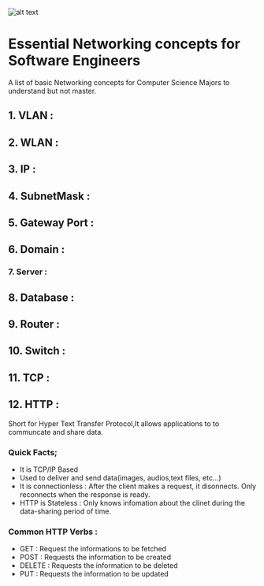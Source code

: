 ![alt text](https://www.lifewire.com/thmb/XdZgKpmI19Clz49VkA2d_SCAafY=/768x0/filters:no_upscale():max_bytes(150000):strip_icc()/computer-network-alex-slobodkin-e-plus-getty-images-56a6fab03df78cf772913eff.jpg "Logo Title Text 1")

# Essential Networking concepts for Software Engineers
A list of basic Networking concepts for Computer Science Majors to understand but not master.


## 1. VLAN : 


 
## 2. WLAN : 


## 3. IP : 

 
 
## 4. SubnetMask : 


 
## 5. Gateway Port :

 
## 6. Domain : 


### 7. Server : 


## 8. Database :


 
## 9. Router : 


 
## 10. Switch : 


 
## 11. TCP : 

 
 
## 12. HTTP : 

Short for Hyper Text Transfer Protocol,It allows applications to to communcate and share data.

  ### Quick Facts;
   
   * It is TCP/IP Based
   * Used to deliver and send data(images, audios,text files, etc...)
   * It is connectionless : After the client makes a request, it disonnects. Only reconnects when the response is ready.
   * HTTP is Stateless : Only knows infomation about the clinet during the data-sharing period of time.
   


  ### Common HTTP Verbs :

  * GET : Request the informations to be fetched
  * POST : Requests the information to be created
  * DELETE : Requests the information to be deleted
  * PUT : Requests the information to be updated
  

